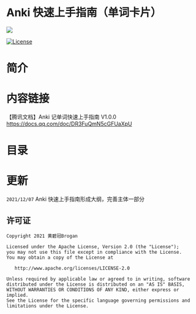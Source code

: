 # Anki 快速上手指南（单词卡片）

![](https://gitee.com/Brogan/image-bed/raw/master/img/top.png)


[![License][licenseSvg]][license]

# 简介

#  内容链接

【腾讯文档】Anki 记单词快速上手指南 V1.0.0
https://docs.qq.com/doc/DR3FuQmN5cGFUaXpU

# 目录

# 更新

`2021/12/07` Anki 快速上手指南形成大纲，完善主体一部分

## 许可证

```
Copyright 2021 黄碧冠Brogan

Licensed under the Apache License, Version 2.0 (the "License");
you may not use this file except in compliance with the License.
You may obtain a copy of the License at

   http://www.apache.org/licenses/LICENSE-2.0

Unless required by applicable law or agreed to in writing, software
distributed under the License is distributed on an "AS IS" BASIS,
WITHOUT WARRANTIES OR CONDITIONS OF ANY KIND, either express or implied.
See the License for the specific language governing permissions and
limitations under the License.
```



<!-- 许可证 -->
[licenseSvg]: https://img.shields.io/badge/License-Apache--2.0-brightgreen.svg
[license]: https://github.com/BroganGrow/AnkiHandBook/blob/main/LICENSE




